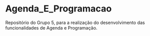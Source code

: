# Agenda_E_Programacao
Repositório do Grupo 5, para a realização do desenvolvimento das funcionalidades de Agenda e Programação.
